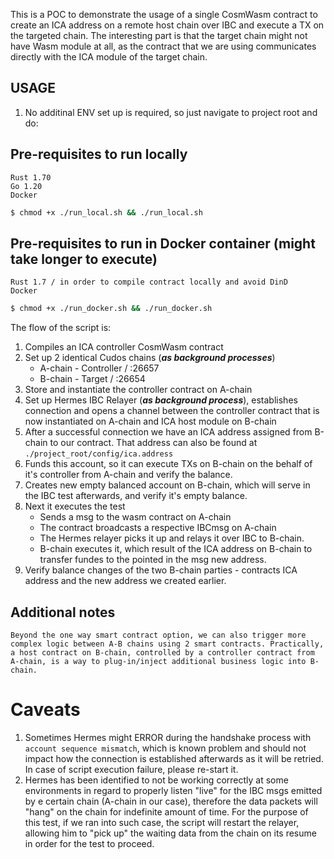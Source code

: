 This is a POC to demonstrate the usage of a single CosmWasm contract to create an ICA address on a remote host chain over IBC and execute a TX on the targeted chain. The interesting part is that the target chain might not have Wasm module at all, as the contract that we are using communicates directly with the ICA module of the target chain.

## USAGE
1. No additinal ENV set up is required, so just navigate to project root and do:

## Pre-requisites to run locally
    Rust 1.70
    Go 1.20
    Docker
```sh 
$ chmod +x ./run_local.sh && ./run_local.sh
```

## Pre-requisites to run in Docker container (might take longer to execute)
    Rust 1.7 / in order to compile contract locally and avoid DinD
    Docker
```sh 
$ chmod +x ./run_docker.sh && ./run_docker.sh
```

The flow of the script is:
   1. Compiles an ICA controller CosmWasm contract
   2. Set up 2 identical Cudos chains (***as background processes***)
        - A-chain - Controller / :26657
        - B-chain - Target / :26654 
   3. Store and instantiate the controller contract on A-chain
   4. Set up Hermes IBC Relayer (***as background process***), establishes connection and opens a channel between the controller contract that is now instantiated on A-chain and ICA host module on B-chain
   5. After a successful connection we have an ICA address assigned from B-chain to our contract. That address can also be found at  ```./project_root/config/ica.address ``` 
   6. Funds this account, so it can execute TXs on B-chain on the behalf of it's controller from A-chain and verify the balance.
   7. Creates new empty balanced account on B-chain, which will serve in the IBC test afterwards, and verify it's empty balance.
   8. Next it executes the test
       - Sends a msg to the wasm contract on A-chain
       - The contract broadcasts a respective IBCmsg on A-chain
       - The Hermes relayer picks it up and relays it over IBC to B-chain.
       - B-chain executes it, which result of the ICA address on B-chain to transfer fundes to the pointed in the msg new address.
   9. Verify balance changes of the two B-chain parties - contracts ICA address and the new address we created earlier.

## Additional notes
    Beyond the one way smart contract option, we can also trigger more complex logic between A-B chains using 2 smart contracts. Practically, a host contract on B-chain, controlled by a controller contract from A-chain, is a way to plug-in/inject additional business logic into B-chain.

# Caveats
 1. Sometimes Hermes might ERROR during the handshake process with ```account sequence mismatch```, which is known problem and should not impact how the connection is established afterwards as it will be retried. In case of script execution failure, please re-start it.
 2. Hermes has been identified to not be working correctly at some environments in regard to properly listen "live" for the IBC msgs emitted by e certain chain (A-chain in our case), therefore the data packets will "hang" on the chain for indefinite amount of time. For the purpose of this test, if we ran into such case, the script will restart the relayer, allowing him to "pick up" the waiting data from the chain on its resume in order for the test to proceed.